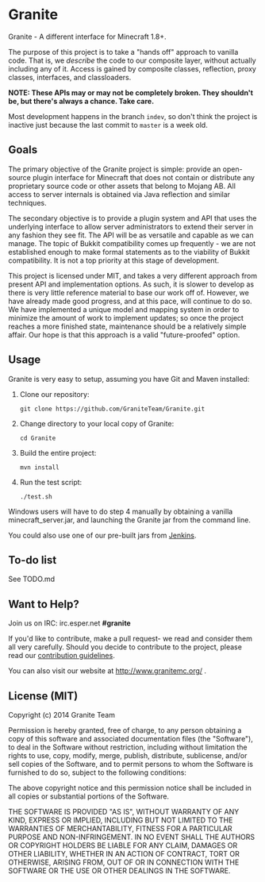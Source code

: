 Granite
======

Granite - A different interface for Minecraft 1.8+.

The purpose of this project is to take a "hands off" approach to vanilla code.
That is, we _describe_ the code to our composite layer, without actually including any of it.
Access is gained by composite classes, reflection, proxy classes, interfaces, and classloaders.

**NOTE: These APIs may or may not be completely broken. They shouldn't be, but there's always a chance. Take care.**

Most development happens in the branch `indev`, so don't think the project is inactive just because the last commit to `master` is a week old.

Goals
------
The primary objective of the Granite project is simple: provide an open-source plugin interface for Minecraft that does not
contain or distribute any proprietary source code or other assets that belong to Mojang AB.  All access to server
internals is obtained via Java reflection and similar techniques.

The secondary objective is to provide a plugin system and API that uses the underlying interface to allow server
administrators to extend their server in any fashion they see fit.  The API will be as versatile and capable as we can
manage.  The topic of Bukkit compatibility comes up frequently - we are not established enough to make formal statements
as to the viability of Bukkit compatibility.  It is not a top priority at this stage of development.

This project is licensed under MIT, and takes a very different approach from present API and implementation options. As
such, it is slower to develop as there is very little reference material to base our work off of.  However, we have
already made good progress, and at this pace, will continue to do so.  We have implemented a unique model and mapping
system in order to minimize the amount of work to implement updates; so once the project reaches a more finished state,
maintenance should be a relatively simple affair.  Our hope is that this approach is a valid "future-proofed" option.

Usage
------
Granite is very easy to setup, assuming you have Git and Maven installed:

1. Clone our repository:

   `git clone https://github.com/GraniteTeam/Granite.git`

2. Change directory to your local copy of Granite:

   `cd Granite`

3. Build the entire project:

   `mvn install`

4. Run the test script:

   `./test.sh`

Windows users will have to do step 4 manually by obtaining a vanilla minecraft_server.jar, and launching the Granite jar from the command line.

You could also use one of our pre-built jars from [Jenkins](http://ci.flaten.it/view/Granite/).

To-do list
-----
See TODO.md

Want to Help?
------
Join us on IRC: irc.esper.net **#granite**

If you'd like to contribute, make a pull request- we read and consider them all very carefully.
Should you decide to contribute to the project, please read our [contribution guidelines](https://github.com/GraniteTeam/Granite/blob/master/CONTRIBUTING.md).

You can also visit our website at http://www.granitemc.org/ .

License (MIT)
-------
Copyright (c) 2014 Granite Team

Permission is hereby granted, free of charge, to any person obtaining a copy
of this software and associated documentation files (the "Software"), to deal
in the Software without restriction, including without limitation the rights
to use, copy, modify, merge, publish, distribute, sublicense, and/or sell
copies of the Software, and to permit persons to whom the Software is
furnished to do so, subject to the following conditions:

The above copyright notice and this permission notice shall be included in
all copies or substantial portions of the Software.

THE SOFTWARE IS PROVIDED "AS IS", WITHOUT WARRANTY OF ANY KIND, EXPRESS OR
IMPLIED, INCLUDING BUT NOT LIMITED TO THE WARRANTIES OF MERCHANTABILITY,
FITNESS FOR A PARTICULAR PURPOSE AND NON-INFRINGEMENT. IN NO EVENT SHALL THE
AUTHORS OR COPYRIGHT HOLDERS BE LIABLE FOR ANY CLAIM, DAMAGES OR OTHER
LIABILITY, WHETHER IN AN ACTION OF CONTRACT, TORT OR OTHERWISE, ARISING FROM,
OUT OF OR IN CONNECTION WITH THE SOFTWARE OR THE USE OR OTHER DEALINGS IN
THE SOFTWARE.
